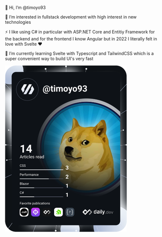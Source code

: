 👋 Hi, I’m @timoyo93

👀 I’m interested in fullstack development with high interest in new technologies

⚡ I like using C# in particular with ASP.NET Core and Entitiy Framework for the backend and for the frontend I know Angular but in 2022 I literally felt in love with Svelte ♥

🌱 I’m currently learning Svelte with Typescript and TailwindCSS which is a super convenient way to build UI's very fast

<a href="https://app.daily.dev/DailyDevTips"><img src="https://github.com/timoyo93/timoyo93/blob/master/devcard.svg" width="400" alt="Timo's Dev Card"/></a>

<!---
timoyo93/timoyo93 is a ✨ special ✨ repository because its `README.md` (this file) appears on your GitHub profile.
You can click the Preview link to take a look at your changes.
--->
